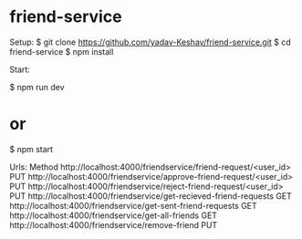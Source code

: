 # friend-service
Setup:
$ git clone https://github.com/yadav-Keshav/friend-service.git
$ cd friend-service
$ npm install


Start:

$ npm run dev
# or
$ npm start


Urls:                                                                       Method
http://localhost:4000/friendservice/friend-request/<user_id>                 PUT
http://localhost:4000/friendservice/approve-friend-request/<user_id>         PUT
http://localhost:4000/friendservice/reject-friend-request/<user_id>          PUT
http://localhost:4000/friendservice/get-recieved-friend-requests             GET
http://localhost:4000/friendservice/get-sent-friend-requests                 GET
http://localhost:4000/friendservice/get-all-friends                          GET
http://localhost:4000/friendservice/remove-friend                            PUT
